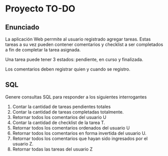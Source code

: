 # Proyecto TO-DO

## Enunciado

La aplicación Web perrmite al usuario registrado agregar tareas. Estas tareas a su vez pueden contener comentarios y checklist a ser completados a fin de completar la tarea asignada.

Una tarea puede tener 3 estados: pendiente, en curso y finalizada.

Los comentarios deben registrar quien y cuando se registro.

## SQL
Genere consultas SQL para responder a los siguientes interrogantes

1. Contar la cantidad de tareas pendientes totales
1. Contar la cantidad de tareas completadas totalmente.
1. Retornar todos los comentarios del usuario U
1. Contar la cantidad de checklist de la tarea T.
1. Retornar todos los comentarios ordenados del usuario U
1. Retornar todos los comentarios en forma invertida del usuario U.
1. Retornar todos los comentarios que hayan sido ingresados por el usuario Z.
1. Retornar todas las tareas del usuario Z
